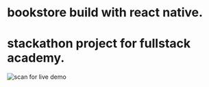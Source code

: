 # bookstore build with react native. 
# stackathon project for fullstack academy.
![scan for live demo](https://user-images.githubusercontent.com/83997567/158003279-2dae7068-cc70-4dbf-a142-32440fb7361a.png)
